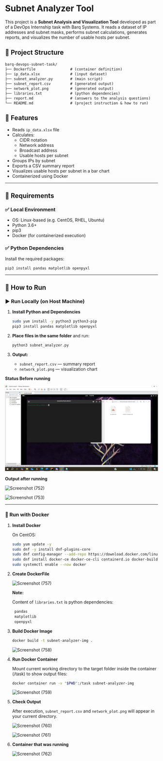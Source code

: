 # Subnet Analyzer Tool

This project is a **Subnet Analysis and Visualization Tool** developed as part of a DevOps Internship task with Barq Systems. It reads a dataset of IP addresses and subnet masks, performs subnet calculations, generates reports, and visualizes the number of usable hosts per subnet.

## 📁 Project Structure

```
barq-devops-subnet-task/
├── Dockerfile                # (container definition)
├── ip_data.xlsx              # (input dataset)
├── subnet_analyzer.py        # (main script)
├── subnet_report.csv         # (generated output)
├── network_plot.png          # (generated output)
├── libraries.txt             # (python dependencies)
├── report.md                 # (answers to the analysis questions)
└── README.md                 # (project instruction & how to run)
```

## 📌 Features

- Reads `ip_data.xlsx` file
- Calculates:
  - CIDR notation
  - Network address
  - Broadcast address
  - Usable hosts per subnet
- Groups IPs by subnet
- Exports a CSV summary report
- Visualizes usable hosts per subnet in a bar chart
- Containerized using Docker

---

## 🔧 Requirements

### ✅ Local Environment

- OS: Linux-based (e.g. CentOS, RHEL, Ubuntu)
- Python 3.6+
- pip3
- Docker (for containerized execution)

### ✅ Python Dependencies

Install the required packages:

```
pip3 install pandas matplotlib openpyxl
```



---

## 🚀 How to Run

### ▶️ Run Locally (on Host Machine)

1. **Install Python and Dependencies**
    ```bash
    sudo yum install -y python3 python3-pip
    pip3 install pandas matplotlib openpyxl
    ```

2. **Place files in the same folder** and run:
    ```bash
    python3 subnet_analyzer.py
    ```

3. **Output:**
    - `subnet_report.csv` — summary report
    - `network_plot.png` — visualization chart

**Status Before running**

![Image Alt](https://github.com/basselsherif/barq-devops-subnet-task/blob/master/images/Screenshot%20(751).png?raw=true)

**Output after running**

![Screenshot (752)](https://github.com/user-attachments/assets/55cdb5b0-5ff7-4169-b346-979de46da090)

![Screenshot (753)](https://github.com/user-attachments/assets/7c7407c9-4494-40b1-8760-1f53c18cc77f)


---

### 🐳 Run with Docker

1. **Install Docker**

    On CentOS:
    ```bash
    sudo yum update -y
    sudo dnf -y install dnf-plugins-core
    sudo dnf config-manager --add-repo https://download.docker.com/linux/centos/docker-ce.repo
    sudo dnf install docker-ce docker-ce-cli containerd.io docker-buildx-plugin docker-compose-plugin -y
    sudo systemctl enable --now docker
    ```

2. **Create DockerFile**

    ![Screenshot (757)](https://github.com/user-attachments/assets/53b433d1-60c9-4b4b-aac4-217bf46c6cb0)

   **Note:** 

   Content of `libraries.txt` is python dependencies:

   ```bash
    pandas
    matplotlib
    openpyxl
   ```

3. **Build Docker Image**

    ```bash
    docker build -t subnet-analyzer-img .
    ```
    ![Screenshot (758)](https://github.com/user-attachments/assets/35218327-23fb-4e78-8993-fcc2e846de2a)

4. **Run Docker Container**

    Mount current working directory to the target folder inside the container (/task) to show output files:

    ```bash
    docker container run -v "$PWD":/task subnet-analyzer-img
    ```
    
    ![Screenshot (759)](https://github.com/user-attachments/assets/2b21d6a0-ab50-46f9-b659-305ab6fb96d2)

4. **Check Output**

    After execution, `subnet_report.csv` and `network_plot.png` will appear in your current directory.

    ![Screenshot (760)](https://github.com/user-attachments/assets/be385fe5-6dd9-48f6-b440-f02a48bf22b3)

    ![Screenshot (761)](https://github.com/user-attachments/assets/0fd19213-4168-4b4e-bfe7-d42dceefe85f)

5. **Container that was running**

    ![Screenshot (762)](https://github.com/user-attachments/assets/44e9ff14-0dab-4f10-9f06-61df27e37dbc)








